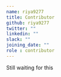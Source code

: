 ```yaml
---
name: riya9277
title: Contributor
github: riya9277
twitter: ""
linkedin: ""
slack: ""
joining_date: ""
role : contributor
---
```


Still waiting for this
